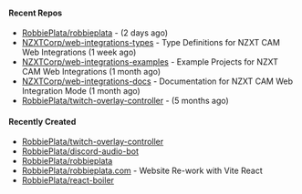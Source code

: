 #### Recent Repos

- [RobbiePlata/robbieplata](https://github.com/RobbiePlata/robbieplata) -  (2 days ago)
- [NZXTCorp/web-integrations-types](https://github.com/NZXTCorp/web-integrations-types) - Type Definitions for NZXT CAM Web Integrations (1 week ago)
- [NZXTCorp/web-integrations-examples](https://github.com/NZXTCorp/web-integrations-examples) - Example Projects for NZXT CAM Web Integrations (1 month ago)
- [NZXTCorp/web-integrations-docs](https://github.com/NZXTCorp/web-integrations-docs) - Documentation for NZXT CAM Web Integration Mode  (1 month ago)
- [RobbiePlata/twitch-overlay-controller](https://github.com/RobbiePlata/twitch-overlay-controller) -  (5 months ago)

#### Recently Created
- [RobbiePlata/twitch-overlay-controller](https://github.com/RobbiePlata/twitch-overlay-controller)
- [RobbiePlata/discord-audio-bot](https://github.com/RobbiePlata/discord-audio-bot)
- [RobbiePlata/robbieplata](https://github.com/RobbiePlata/robbieplata)
- [RobbiePlata/robbieplata.com](https://github.com/RobbiePlata/robbieplata.com) - Website Re-work with Vite React
- [RobbiePlata/react-boiler](https://github.com/RobbiePlata/react-boiler)

